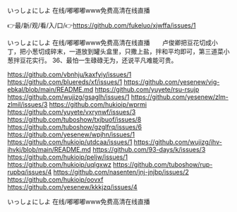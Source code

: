 いっしょにしよ 在线/嘟嘟嘟www免费高清在线直播

👉最/新/观/看/入/口/👉https://github.com/fukeluo/xjwffa/issues/1

いっしょにしよ 在线/嘟嘟嘟www免费高清在线直播　　卢俊卿把豆花切成小丁，把小葱切成碎末，一道放到罐头盒里，只撒上盐，拌和平均即可，第三道菜小葱拌豆花实行。
	36、最怕一生碌碌无为，还说平凡难能可贵。


https://github.com/vbnhju/kaxfyiy/issues/1
https://github.com/bluereds/xf/issues/1
https://github.com/yesenew/vig-ebkal/blob/main/README.md
https://github.com/yuyete/rsu-rsujp
https://github.com/wujizg/gsaglh/issues/1
https://github.com/yesenew/zlm-zlmil/issues/3
https://github.com/hukioip/wprmi
https://github.com/yuyete/vxrynwf/issues/3
https://github.com/tuboshow/txjbuof/issues/8
https://github.com/tuboshow/gzglfrq/issues/6
https://github.com/yesenew/wpjhn/issues/1
https://github.com/hukioip/utdcaa/issues/1
https://github.com/wujizg/ihv-ihvkj/blob/main/README.md
https://github.com/93-days/k/issues/3
https://github.com/hukioip/peljw/issues/1
https://github.com/hukioip/uqlgxwz
https://github.com/tuboshow/rup-rupbq/issues/4
https://github.com/nasenten/jnj-jnjbp/issues/2
https://github.com/hukioip/oovxf
https://github.com/yesenew/kkkjzq/issues/4

いっしょにしよ 在线/嘟嘟嘟www免费高清在线直播

